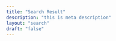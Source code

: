 ```yaml
---
title: "Search Result"
description: "this is meta description"
layout: "search"
draft: "false"
---
```

